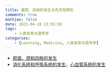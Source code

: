 ```yaml
---
title: 器官、系统的发生与先天性畸形
comments: true
mathjax: false
date: 2021-04-10 13:55:58
tags:
    - 人类发育与遗传学
categories:
    - [Learning, Medicine, 人类发育与遗传学]
---
```


- <a href="{% post_path 颜面、颈和四肢的发生 %}">颜面、颈和四肢的发生</a>
- <a href="{% post_path 消化系统和呼吸系统的发生 %}">消化系统和呼吸系统的发生</a>，<a href="{% post_path 心血管系统的发生 %}">心血管系统的发生</a>

<!-- more -->


